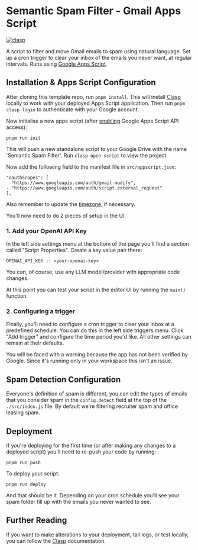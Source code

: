 # Semantic Spam Filter - Gmail Apps Script
[![clasp](https://img.shields.io/badge/built%20with-clasp-4285f4.svg)](https://github.com/google/clasp)

A script to filter and move Gmail emails to spam using natural language. Set up a cron trigger to clear your inbox of 
the emails you never want, at regular intervals. Runs using [Google Apps Script](https://developers.google.com/apps-script).

## Installation & Apps Script Configuration

After cloning this template repo, run `pnpm install`. This will install [Clasp](https://github.com/google/clasp?tab=readme-ov-file#clasp-run) locally to work with your deployed 
Apps Script application. Then run `pnpm clasp login` to authenticate with your Google account.

Now initialise a new apps script (after [enabling](https://script.google.com/home/usersettings) Google Apps Script API access):

```
pnpm run init
```

This will push a new standalone script to your Google Drive with the name 'Semantic Spam Filter'. Run `clasp open-script` 
to view the project.

Now add the following field to the manifest file in `src/appscript.json`:

```
"oauthScopes": [
  "https://www.googleapis.com/auth/gmail.modify",
- "https://www.googleapis.com/auth/script.external_request"
],
```

Also remember to update the [timezone](https://developers.google.com/apps-script/manifest), if necessary.

You'll now need to do 2 pieces of setup in the UI.

### 1. Add your OpenAI API Key

In the left side settings menu at the bottom of the page you'll find a section called "Script Properties". Create a key
value pair there:

```
OPENAI_API_KEY :: <your-openai-key>
```

You can, of course, use any LLM model/provider with appropriate code changes.

At this point you can test your script in the editor UI by running the `main()` function.

### 2. Configuring a trigger

Finally, you'll need to configure a cron trigger to clear your inbox at a predefined schedule. You can do this in the left
side triggers menu. Click "Add trigger" and configure the time period you'd like. All other settings can remain at their
defaults.

You will be faced with a warning because the app has not been verified by Google. Since it's running only in your workspace
this isn't an issue.

## Spam Detection Configuration

Everyone's definition of spam is different, you can edit the types of emails that you consider spam in the 
`config.detect` field at the top of the `./src/index.js` file. By default we're filtering recruiter spam and office
leasing spam.

## Deployment

If you're deploying for the first time (or after making any changes to a deployed script) you'll need to re-push your 
code by running:

```
pnpm run push
```

To deploy your script:

```
pnpm run deploy
```

And that should be it. Depending on your cron schedule you'll see your spam folder fill up with the emails you never
wanted to see.

## Further Reading

If you want to make alterations to your deployment, tail logs, or test locally, you can follow the [Clasp](https://github.com/google/clasp?tab=readme-ov-file#clasp-run) 
documentation.
